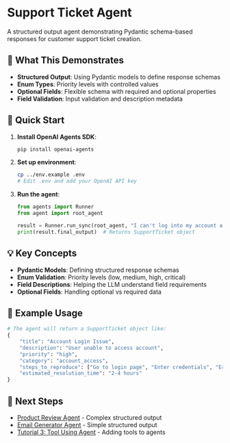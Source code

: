 # Support Ticket Agent

A structured output agent demonstrating Pydantic schema-based responses for customer support ticket creation.

## 🎯 What This Demonstrates

- **Structured Output**: Using Pydantic models to define response schemas
- **Enum Types**: Priority levels with controlled values
- **Optional Fields**: Flexible schema with required and optional properties
- **Field Validation**: Input validation and description metadata

## 🚀 Quick Start

1. **Install OpenAI Agents SDK**:
   ```bash
   pip install openai-agents
   ```

2. **Set up environment**:
   ```bash
   cp ../env.example .env
   # Edit .env and add your OpenAI API key
   ```

3. **Run the agent**:
   ```python
   from agents import Runner
   from agent import root_agent
   
   result = Runner.run_sync(root_agent, "I can't log into my account and it's urgent!")
   print(result.final_output)  # Returns SupportTicket object
   ```

## 💡 Key Concepts

- **Pydantic Models**: Defining structured response schemas
- **Enum Validation**: Priority levels (low, medium, high, critical)
- **Field Descriptions**: Helping the LLM understand field requirements
- **Optional Fields**: Handling optional vs required data

## 🧪 Example Usage

```python
# The agent will return a SupportTicket object like:
{
    "title": "Account Login Issue",
    "description": "User unable to access account",
    "priority": "high",
    "category": "account_access",
    "steps_to_reproduce": ["Go to login page", "Enter credentials", "Error occurs"],
    "estimated_resolution_time": "2-4 hours"
}
```

## 🔗 Next Steps

- [Product Review Agent](../2_2_product_review_agent/README.md) - Complex structured output
- [Email Generator Agent](../2_3_email_generator_agent/README.md) - Simple structured output
- [Tutorial 3: Tool Using Agent](../../3_tool_using_agent/README.md) - Adding tools to agents
